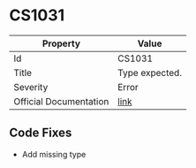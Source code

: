 # CS1031

| Property               | Value                                                             |
| ---------------------- | ----------------------------------------------------------------- |
| Id                     | CS1031                                                            |
| Title                  | Type expected\.                                                   |
| Severity               | Error                                                             |
| Official Documentation | [link](http://docs.microsoft.com/en-us/dotnet/csharp/misc/cs1031) |

## Code Fixes

* Add missing type
